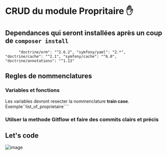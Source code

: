 # CRUD du module Propritaire :hand:
## Dependances qui seront installées après un coup de ``composer install``
``      "doctrine/orm": "^2.6.2",
        "symfony/yaml": "2.*",
        "doctrine/cache": "^2.1",
        "symfony/cache": "^6.0",
        "doctrine/annotations": "^1.13"``
## Regles de nommenclatures
### Variables et fonctions

Les variables devront resecter la nommenclature **train case**. Exemple``list_of_proprietaire```` 


### Utilser la methode Gitflow et faire des commits clairs et précis

## Let's code
![image](https://i0.wp.com/www.frenchweb.fr/wp-content/uploads/2016/11/nicolas-hachet-2016.gif?resize=650%2C400&ssl=1)